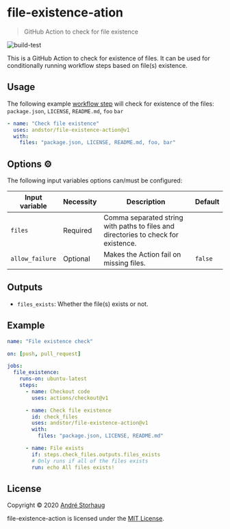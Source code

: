 # file-existence-ation

> GitHub Action to check for file existence

![build-test](https://github.com/andstor/file-existence-action/workflows/build/badge.svg)

This is a GitHub Action to check for existence of files. It can be used for conditionally running workflow steps based on file(s) existence. 

## Usage

The following example [workflow step](https://help.github.com/en/actions/configuring-and-managing-workflows/configuring-a-workflow) will check for existence of the files: `package.json`, `LICENSE`, `README.md`, `foo` `bar`

```yml
- name: "Check file existence"
  uses: andstor/file-existence-action@v1
  with:
    files: "package.json, LICENSE, README.md, foo, bar"
```

## Options ⚙️

The following input variables options can/must be configured:

|Input variable|Necessity|Description|Default|
|----|----|----|----|
|`files`|Required|Comma separated string with paths to files and directories to check for existence.||
|`allow_failure`|Optional|Makes the Action fail on missing files.|`false`|

## Outputs
- `files_exists`: Whether the file(s) exists or not.

## Example

```yml
name: "File existence check"

on: [push, pull_request]

jobs:
  file_existence:
    runs-on: ubuntu-latest
    steps:
      - name: Checkout code
        uses: actions/checkout@v1

      - name: Check file existence
        id: check_files
        uses: andstor/file-existence-action@v1
        with:
          files: "package.json, LICENSE, README.md"

      - name: File exists
        if: steps.check_files.outputs.files_exists
        # Only runs if all of the files exists
        run: echo All files exists!
```

## License

Copyright © 2020 [André Storhaug](https://github.com/andstor)

file-existence-action is licensed under the [MIT License](https://github.com/andstor/file-existence-ation/blob/master/LICENSE).
